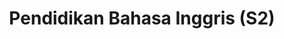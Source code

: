 ---
slugId: inggris-dik-s2
lang: id
title: "Pendidikan Bahasa Inggris (S2)"
menu:
  - id: "profil"
    label: "Tentang Prodi"
  - id: "visi-plo-s2"
    label: "Visi & PLO"
  - id: "kurikulum"
    label: "Kurikulum"
    external: "https://kurikulum.upi.edu/struktur/prodi/P076"
  - id: "akreditasi"
    label: "Akreditasi"
  - id: "dosen"
    label: "Dosen"
  - id: "pengembangan-akademik"
    label: "Pengembangan Akademik"
  - id: "fasilitas"
    label: "Fasilitas"
  - id: "pmb"
    label: "PMB / Pendaftaran"
    external: "https://pmb.upi.edu/"

sections:
  visi-plo-s2:
    title: "Visi & Program Learning Outcomes (S2)"
    content: |
      <section class="bg-white dark:bg-gray-900 pt-10 md:pt-10 pb-12 md:pb-24 px-0">
        <div class="max-w-6xl mx-auto px-4">

          <!-- Visi Kelembagaan (payung S1–S3) -->
          <h2 class="text-xl font-semibold text-purple-800 dark:text-purple-300 mb-2">Visi Kelembagaan</h2>
          <p class="text-gray-700 dark:text-gray-300 mb-8">
            Menjadi program studi sarjana, magister, dan doktor Pendidikan Bahasa Inggris yang unggul di dunia
            dengan teori dan praktik inovatif sejalan dengan tuntutan masyarakat kontemporer pada tahun 2040.
          </p>

          <!-- Visi Keilmuan S2 -->
          <h2 class="text-xl font-semibold text-purple-800 dark:text-purple-300 mb-2">Visi Keilmuan (S2)</h2>
          <p class="text-gray-700 dark:text-gray-300 mb-8">
            Mengembangkan program Magister Pendidikan Bahasa Inggris yang unggul  dan inovatif melalui tridharma perguruan tinggi berbasis teori dan praktik linguistik, pedagogi, dan teknologi fungsional mutakhir sesuai tuntutan masyarakat. 
          </p>

          <!-- Program Learning Outcomes (PLO) S2 -->
          <h2 class="text-xl font-semibold text-purple-800 dark:text-purple-300 mb-4">Program Learning Outcomes (S2)</h2>
          <ol class="list-decimal pl-6 text-gray-700 dark:text-gray-300 space-y-2">
              <li>Memanfaatkan pengetahuan dan keterampilan teoretis serta praktis dalam pendidikan Bahasa Inggris sebagai Bahasa Asing (EFL) di konteks akademik dan profesional (dengan acuan tingkat B2 CEFR) beserta pengetahuan pendukung relevan lainnya.</li>
              <li>Menganalisis perencanaan pembelajaran, praktik pengajaran, dan evaluasi dalam konteks pendidikan EFL menggunakan kerangka analisis yang tepat berdasarkan teori dan praktik linguistik, pedagogik, serta teknologi dan sumber daya yang fungsional dan mutakhir.</li>
              <li>Menerapkan moral, etika, dan nilai-nilai inti universitas untuk menjunjung serta memelihara hubungan akademik dan sosial.</li>
              <li>Menunjukkan keterampilan abad ke-21, khususnya kreativitas, kolaborasi, komunikasi, dan berpikir kritis dalam keterampilan multidisipliner dan konteks multi-sosio-kultural.</li>
              <li>Melaksanakan pengembangan diri secara berkelanjutan untuk meningkatkan kualitas kinerja profesional.</li>
              <li>Melaksanakan proyek penelitian untuk berkontribusi pada pengembangan dan peningkatan pendidikan EFL yang selaras dengan teori dan praktik linguistik, pedagogik, dan teknologi yang fungsional serta mutakhir.</li>
          </ol>

        </div>
      </section>

  profil:
    title: Tentang Pendidikan Bahasa Inggris S2
    content: |
      <section class="bg-white dark:bg-gray-900 pt-10 md:pt-10 pb-12 md:pb-24 px-0">
        <div class="max-w-6xl mx-auto px-4">

          <h2 class="text-xl font-semibold text-purple-800 dark:text-purple-300 mb-2">Sejarah</h2><br>
          <div class="relative border-l-2 border-purple-300 dark:border-purple-600 pl-14 space-y-10 mb-6">

            <div class="relative">
              <div class="absolute w-4 h-4 bg-purple-600 rounded-full -left-6 top-1.5"></div>
              <h3 class="text-base font-semibold text-purple-800 dark:text-purple-300">1 Juni 1998: Pendirian Prodi</h3>
              <p class="text-gray-700 dark:text-gray-300 mt-1">Program S2 Pendidikan Bahasa Inggris (PPBING) didirikan berdasarkan SK DIKTI No.160/DIKTI/Kep/1998 yang ditandatangani oleh Dirjen Dikti Bambang Soehendro.</p>
            </div>

            <div class="relative">
              <div class="absolute w-4 h-4 bg-purple-600 rounded-full -left-6 top-1.5"></div>
              <h3 class="text-base font-semibold text-purple-800 dark:text-purple-300">9 Mei 2016: Izin Operasional</h3>
              <p class="text-gray-700 dark:text-gray-300 mt-1">Izin operasional diberikan oleh Rektor UPI melalui SK Nomor 4114/UN40/PI/20016 yang ditandatangani oleh Prof. H. Furqon, M.A., Ph.D.</p>
            </div>

            <div class="relative">
              <div class="absolute w-4 h-4 bg-purple-600 rounded-full -left-6 top-1.5"></div>
              <h3 class="text-base font-semibold text-purple-800 dark:text-purple-300">10 Agustus 2006 – 10 Agustus 2011</h3>
              <p class="text-gray-700 dark:text-gray-300 mt-1">Terakreditasi B (Baik) oleh BAN-PT.</p>
            </div>

            <div class="relative">
              <div class="absolute w-4 h-4 bg-purple-600 rounded-full -left-6 top-1.5"></div>
              <h3 class="text-base font-semibold text-purple-800 dark:text-purple-300">10 Januari 2013 – 10 Januari 2018</h3>
              <p class="text-gray-700 dark:text-gray-300 mt-1">Terakreditasi A (Sangat Baik).</p>
            </div>

            <div class="relative">
              <div class="absolute w-4 h-4 bg-purple-600 rounded-full -left-6 top-1.5"></div>
              <h3 class="text-base font-semibold text-purple-800 dark:text-purple-300">3 April 2013 – 3 April 2023</h3>
              <p class="text-gray-700 dark:text-gray-300 mt-1">Mendapatkan akreditasi A dari BAN-PT.</p>
            </div>

            <div class="relative">
              <div class="absolute w-4 h-4 bg-purple-600 rounded-full -left-6 top-1.5"></div>
              <h3 class="text-base font-semibold text-purple-800 dark:text-purple-300">4 April 2018</h3>
              <p class="text-gray-700 dark:text-gray-300 mt-1">Prodi mendapatkan akreditasi A berdasarkan SK No. 959/SK/BAN-PT/Akred/M/IV/2018.</p>
            </div>

          </div>

          <p class="text-gray-700 dark:text-gray-300 mb-10">
            Prodi S2 PPBING berspesialisasi dalam pendidikan guru, ahli pendidikan, peneliti, pengembang program, dan analis pendidikan Bahasa Inggris. Lulusannya tersebar di berbagai bidang baik di dalam maupun luar negeri. Sebagai upaya peningkatan mutu dan jejaring, prodi ini aktif bekerja sama dengan asosiasi nasional dan internasional seperti ASPBI, TEFLIN, ASIATEFL, International TEFL, dan TESOL, serta institusi pendidikan tinggi di Australia, Amerika Serikat, Selandia Baru, dan negara-negara ASEAN melalui program beasiswa, FLTA, visiting scholar, joint seminar, dan joint publication.
          </p>

          <h2 class="text-xl font-semibold text-purple-800 dark:text-purple-300 mb-2">Profil Pejabat Struktural</h2>
          <ul class="list-disc pl-6 text-gray-700 dark:text-gray-300 mb-6 space-y-4">
            <li>
              <strong>Prof. Emi Emilia, M.Ed., Ph.D.</strong><br>
              <em>Jabatan:</em> Kepala Program Studi Pendidikan Bahasa Inggris<br>
              <em>Keahlian:</em> Systemic Functional Linguistics, Writing for Academic Purposes, EFL Curriculum Analysis, Grammar (Advanced)
            </li>
            <li>
              <strong>Dr. Rojab Siti Rodiyah, M.Ed.</strong><br>
              <em>Jabatan:</em> Sekretaris Program Studi Pendidikan Bahasa Inggris<br>
              <em>Keahlian:</em> Grammar: Basic and Advanced, Writing in Professional Context, Intercultural Communication
            </li>
          </ul>

          <h2 class="text-xl font-semibold text-purple-800 dark:text-purple-300 mb-2">Kontak Prodi</h2>
          <p class="text-gray-700 dark:text-gray-300 mb-6">
            Program Studi Pendidikan Bahasa Inggris<br>
            Sekolah Pascasarjana – Universitas Pendidikan Indonesia<br>
            Jl. Setiabudhi No 229<br>
            Kode Pos 40154 Kota Bandung<br>
            Instagram: <a href="https://instagram.com/englishedu_upi" class="text-purple-700 dark:text-purple-300 hover:underline">@englishedu_upi</a>
          </p>

        </div>
      </section>

  akreditasi:
    title: "Akreditasi Pendidikan Bahasa Inggris (S2)"
    content: |
      <section class="bg-white dark:bg-gray-900 pt-10 md:pt-10 pb-12 md:pb-24 px-0">

        <div class="max-w-6xl mx-auto">

          <!-- Akreditasi Nasional (BAN-PT) -->
          <details class="mb-6 border border-gray-300 dark:border-gray-700 rounded-lg overflow-hidden">
            <summary class="cursor-pointer px-4 py-3 bg-gray-100 dark:bg-gray-800 text-gray-800 dark:text-white font-medium hover:bg-gray-200 dark:hover:bg-gray-700">
              Akreditasi Nasional (BAN-PT)
            </summary>
            <div class="px-4 py-4 text-gray-700 dark:text-gray-300">
              <p class="mb-4">
                Berdasarkan Keputusan <strong>BAN-PT No. 10512/SK/BAN-PT/Akred-Intl/M/VIII/2021</strong>, Program Studi Magister Pendidikan Bahasa Inggris di Universitas Pendidikan Indonesia, Kota Bandung, memperoleh peringkat <strong>Akreditasi Unggul</strong>.
              </p>
              <p class="mb-4">
                Sertifikat akreditasi ini berlaku sejak tanggal <strong>31 Agustus 2021</strong> hingga <strong>31 Agustus 2026</strong>.
              </p>
              <img src="/images/akreditasi/inggris-s2/banpt.webp" alt="Sertifikat Akreditasi BAN-PT S2" class="w-full rounded-lg">
            </div>
          </details>

          <!-- Akreditasi Internasional (AQAS) -->
          <details class="border border-gray-300 dark:border-gray-700 rounded-lg overflow-hidden">
            <summary class="cursor-pointer px-4 py-3 bg-gray-100 dark:bg-gray-800 text-gray-800 dark:text-white font-medium hover:bg-gray-200 dark:hover:bg-gray-700">
              Akreditasi Internasional (AQAS)
            </summary>
            <div class="px-4 py-4 text-gray-700 dark:text-gray-300">
              <p class="mb-4">
                Program Studi <strong>English Language Education [Master of Education]</strong> telah memperoleh akreditasi internasional dari <strong>AQAS (Agency for Quality Assurance through Accreditation of Study Programs)</strong>.
              </p>
              <p class="mb-4">
                Akreditasi diberikan berdasarkan keputusan <strong>Standing Commission AQAS tanggal 31 Mei 2021</strong> dan berlaku secara <strong>unconditional</strong> hingga <strong>30 September 2027</strong>.
              </p>
              <p class="mb-4">
                AQAS merupakan lembaga akreditasi dari Jerman yang menggunakan acuan standar ESG (European Standards and Guidelines).
              </p>
              <img src="/images/akreditasi/inggris-s2/aqas.webp" alt="Sertifikat Akreditasi AQAS S2" class="w-full rounded-lg">
            </div>
          </details>

        </div>
      </section>

  fasilitas:
    title: "Fasilitas"
    content: |
      <!-- Section Fasilitas -->
      <section class="bg-white dark:bg-gray-900 pt-10 md:pt-10 pb-12 md:pb-24 px-0">

        <div class="max-w-6xl mx-auto">

          <!-- Fasilitas FPBS -->
          <details open class="mb-6 border border-gray-300 dark:border-gray-700 rounded-lg overflow-hidden">
            <summary class="bg-gray-100 dark:bg-gray-800 px-4 py-3 cursor-pointer font-semibold text-gray-800 dark:text-white">
              Fasilitas di FPBS UPI
            </summary>
            <div class="px-4 py-4 text-gray-800 dark:text-gray-300">
              <p class="mb-4">
                Daftar lengkap fasilitas khusus di lingkungan Fakultas Pendidikan Bahasa dan Sastra (FPBS) UPI tersedia melalui tautan berikut.
              </p>
              <a href="/profil/fasilitas/index.html" class="inline-block bg-purple-700 hover:bg-purple-800 text-white px-5 py-2 rounded-lg transition" target="_blank">
                Lihat Fasilitas FPBS
              </a>
            </div>
          </details>

          <!-- Fasilitas UPI -->
          <details class="border border-gray-300 dark:border-gray-700 rounded-lg overflow-hidden">
            <summary class="bg-gray-100 dark:bg-gray-800 px-4 py-3 cursor-pointer font-semibold text-gray-800 dark:text-white">
              Fasilitas Umum di UPI
            </summary>
            <div class="px-4 py-4 text-gray-800 dark:text-gray-300">
              <p class="mb-4">
                Selain di fakultas, UPI juga menyediakan berbagai fasilitas penunjang umum untuk sivitas akademika secara keseluruhan.
              </p>
              <a href="https://www.upi.edu/pendidikan/fasilitas" class="inline-block bg-purple-700 hover:bg-purple-800 text-white px-5 py-2 rounded-lg transition" target="_blank">
                Lihat Fasilitas UPI
              </a>
            </div>
          </details>
        </div>
      </section>

  dosen:
    title: "Dosen Pendidikan Bahasa Inggris (S2)"
    content: |
        <section class="bg-white dark:bg-gray-900 pt-10 md:pt-10 pb-12 md:pb-24 px-0">
          <div class="max-w-6xl mx-auto text-center">
            <div class="dosen-gallery grid grid-cols-2 sm:grid-cols-4 gap-4">

              <!-- Prof. Fuad Abdul Hamied, M.A., Ph.D. -->
              <div class="bg-white dark:bg-gray-800 rounded-lg shadow hover:shadow-2xl transition-shadow duration-300 ease-in-out text-center pb-4 px-2">
                <a href="/images/dosen/inggris-dik-s2/fuad.webp" class="zoomable" data-pswp-width="800" data-pswp-height="1067">
                  <img src="/images/dosen/inggris-dik-s2/fuad.webp" alt="Fuad" class="w-full aspect-[3/4] object-cover object-top rounded-t-lg mb-2">
                </a>
                <h3 class="text-base font-semibold text-gray-900 dark:text-white mb-1">Prof. Fuad Abdul Hamied, M.A., Ph.D.</h3>
                <p class="text-[#422367] dark:text-purple-300">Emeritus</p>
                <div class="flex justify-center gap-4 text-sm mt-2">
                  <a href="https://scholar.google.co.id/citations?hl=id&user=Lj3RVdAAAAAJ" target="_blank" class="text-gray-600 dark:text-gray-300 hover:text-purple-600"><i class="fab fa-google"></i> Scholar</a>
                  <a href="https://sinta.kemdikbud.go.id/authors/profile/5978397" target="_blank" class="text-gray-600 dark:text-gray-300 hover:text-purple-600"><i class="fas fa-graduation-cap"></i> SINTA</a>
                </div>
              </div>

              <!-- Prof. Dr. Nenden Sri Lengkanawati, M.Pd. -->
              <div class="bg-white dark:bg-gray-800 rounded-lg shadow hover:shadow-2xl transition-shadow duration-300 ease-in-out text-center pb-4 px-2">
                <a href="/images/dosen/inggris-dik-s2/nenden.webp" class="zoomable" data-pswp-width="800" data-pswp-height="1067">
                  <img src="/images/dosen/inggris-dik-s2/nenden.webp" alt="Nenden" class="w-full aspect-[3/4] object-cover object-top rounded-t-lg mb-2">
                </a>
                <h3 class="text-base font-semibold text-gray-900 dark:text-white mb-1">Prof. Dr. Nenden Sri Lengkanawati, M.Pd.</h3>
                <p class="text-[#422367] dark:text-purple-300">Emeritus</p>
                <div class="flex justify-center gap-4 text-sm mt-2">
                  <a href="https://scholar.google.co.id/citations?hl=id&user=HJUVLEgAAAAJ" target="_blank" class="text-gray-600 dark:text-gray-300 hover:text-purple-600"><i class="fab fa-google"></i> Scholar</a>
                  <a href="https://sinta.kemdikbud.go.id/authors/profile/5991826" target="_blank" class="text-gray-600 dark:text-gray-300 hover:text-purple-600"><i class="fas fa-graduation-cap"></i> SINTA</a>
                </div>
              </div>

              <!-- Prof. Dr. Didi Sukyadi, M.A. -->
              <div class="bg-white dark:bg-gray-800 rounded-lg shadow hover:shadow-2xl transition-shadow duration-300 ease-in-out text-center pb-4 px-2">
                <a href="/images/dosen/inggris-dik-s2/didi.webp" class="zoomable" data-pswp-width="800" data-pswp-height="1067">
                  <img src="/images/dosen/inggris-dik-s2/didi.webp" alt="Didi Sukyadi" class="w-full aspect-[3/4] object-cover object-top rounded-t-lg mb-2">
                </a>
                <h3 class="text-base font-semibold text-gray-900 dark:text-white mb-1">Prof. Dr. Didi Sukyadi, M.A.</h3>
                <p class="text-[#422367] dark:text-purple-300">Guru Besar</p>
                <div class="flex justify-center gap-4 text-sm mt-2">
                  <a href="https://scholar.google.co.id/citations?hl=id&user=yPp0QywAAAAJ" target="_blank" class="text-gray-600 dark:text-gray-300 hover:text-purple-600"><i class="fab fa-google"></i> Scholar</a>
                  <a href="https://sinta.kemdikbud.go.id/authors/profile/5978293" target="_blank" class="text-gray-600 dark:text-gray-300 hover:text-purple-600"><i class="fas fa-graduation-cap"></i> SINTA</a>
                </div>
              </div>

              <!-- Prof. Emi Emillia, M.Ed., Ph.D. -->
              <div class="bg-white dark:bg-gray-800 rounded-lg shadow hover:shadow-2xl transition-shadow duration-300 ease-in-out text-center pb-4 px-2">
                <a href="/images/dosen/inggris-dik-s2/emi.webp" class="zoomable" data-pswp-width="800" data-pswp-height="1067">
                  <img src="/images/dosen/inggris-dik-s2/emi.webp" alt="Emi Emilia" class="w-full aspect-[3/4] object-cover object-top rounded-t-lg mb-2">
                </a>
                <h3 class="text-base font-semibold text-gray-900 dark:text-white mb-1">Prof. Emi Emillia, M.Ed., Ph.D.</h3>
                <p class="text-[#422367] dark:text-purple-300">Guru Besar</p>
                <div class="flex justify-center gap-4 text-sm mt-2">
                  <a href="https://scholar.google.co.id/citations?hl=id&user=7u4pKQMAAAAJ" target="_blank" class="text-gray-600 dark:text-gray-300 hover:text-purple-600"><i class="fab fa-google"></i> Scholar</a>
                  <a href="https://sinta.kemdikbud.go.id/authors/profile/6728899" target="_blank" class="text-gray-600 dark:text-gray-300 hover:text-purple-600"><i class="fas fa-graduation-cap"></i> SINTA</a>
                </div>
              </div>

              <!-- Prof. Dr. Sri Setyarini, M.A.Ling. -->
              <div class="bg-white dark:bg-gray-800 rounded-lg shadow hover:shadow-2xl transition-shadow duration-300 ease-in-out text-center pb-4 px-2">
                <a href="/images/dosen/inggris-dik-s2/sri-setyarini.webp" class="zoomable" data-pswp-width="800" data-pswp-height="1067">
                  <img src="/images/dosen/inggris-dik-s2/sri-setyarini.webp" alt="Sri Setyarini" class="w-full aspect-[3/4] object-cover object-top rounded-t-lg mb-2">
                </a>
                <h3 class="text-base font-semibold text-gray-900 dark:text-white mb-1">Prof. Dr. Sri Setyarini, M.A.Ling.</h3>
                <p class="text-[#422367] dark:text-purple-300">Guru Besar</p>
                <div class="flex justify-center gap-4 text-sm mt-2">
                  <a href="https://scholar.google.co.id/citations?hl=id&user=Bos20BIAAAAJ" target="_blank" class="text-gray-600 dark:text-gray-300 hover:text-purple-600"><i class="fab fa-google"></i> Scholar</a>
                  <a href="https://sinta.kemdikbud.go.id/authors/profile/6121097" target="_blank" class="text-gray-600 dark:text-gray-300 hover:text-purple-600"><i class="fas fa-graduation-cap"></i> SINTA</a>
                </div>
              </div>

              <!-- Prof. Ahmad Bukhori Muslim, S.Pd., M.Ed., Ph.D. -->
              <div class="bg-white dark:bg-gray-800 rounded-lg shadow hover:shadow-2xl transition-shadow duration-300 ease-in-out text-center pb-4 px-2">
                <a href="/images/dosen/inggris-dik-s2/bukhori.webp" class="zoomable" data-pswp-width="800" data-pswp-height="1067">
                  <img src="/images/dosen/inggris-dik-s2/bukhori.webp" alt="Ahmad Bukhori" class="w-full aspect-[3/4] object-cover object-top rounded-t-lg mb-2">
                </a>
                <h3 class="text-base font-semibold text-gray-900 dark:text-white mb-1">Prof. Ahmad Bukhori Muslim, S.Pd., M.Ed., Ph.D.</h3>
                <p class="text-[#422367] dark:text-purple-300">Guru Besar</p>
                <div class="flex justify-center gap-4 text-sm mt-2">
                  <a href="https://scholar.google.co.id/citations?hl=id&user=uKLft4AAAAAJ" target="_blank" class="text-gray-600 dark:text-gray-300 hover:text-purple-600"><i class="fab fa-google"></i> Scholar</a>
                  <a href="https://sinta.kemdikbud.go.id/authors/profile/5974554" target="_blank" class="text-gray-600 dark:text-gray-300 hover:text-purple-600"><i class="fas fa-graduation-cap"></i> SINTA</a>
                </div>
              </div>

              <!-- Prof. Eri Kurniawan, S.Pd., M.A., Ph.D. -->
              <div class="bg-white dark:bg-gray-800 rounded-lg shadow hover:shadow-2xl transition-shadow duration-300 ease-in-out text-center pb-4 px-2">
                <a href="/images/dosen/inggris-dik-s2/eri.webp" class="zoomable" data-pswp-width="800" data-pswp-height="1067">
                  <img src="/images/dosen/inggris-dik-s2/eri.webp" alt="Eri Kurniawan" class="w-full aspect-[3/4] object-cover object-top rounded-t-lg mb-2">
                </a>
                <h3 class="text-base font-semibold text-gray-900 dark:text-white mb-1">Prof. Eri Kurniawan, S.Pd., M.A., Ph.D.</h3>
                <p class="text-[#422367] dark:text-purple-300">Guru Besar</p>
                <div class="flex justify-center gap-4 text-sm mt-2">
                  <a href="https://scholar.google.co.id/citations?hl=id&user=G1k1-Y4AAAAJ" target="_blank" class="text-gray-600 dark:text-gray-300 hover:text-purple-600"><i class="fab fa-google"></i> Scholar</a>
                  <a href="https://sinta.kemdikbud.go.id/authors/profile/5994389" target="_blank" class="text-gray-600 dark:text-gray-300 hover:text-purple-600"><i class="fas fa-graduation-cap"></i> SINTA</a>
                </div>
              </div>

              <!-- Dadang Sudana, M.A., Ph.D. -->
              <div class="bg-white dark:bg-gray-800 rounded-lg shadow hover:shadow-2xl transition-shadow duration-300 ease-in-out text-center pb-4 px-2">
                <a href="/images/dosen/inggris-dik-s2/dadang.webp" class="zoomable" data-pswp-width="800" data-pswp-height="1067">
                  <img src="/images/dosen/inggris-dik-s2/dadang.webp" alt="Dadang Sudana" class="w-full aspect-[3/4] object-cover object-top rounded-t-lg mb-2">
                </a>
                <h3 class="text-base font-semibold text-gray-900 dark:text-white mb-1">Dadang Sudana, M.A., Ph.D.</h3>
                <p class="text-[#422367] dark:text-purple-300">Lektor Kepala</p>
                <div class="flex justify-center gap-4 text-sm mt-2">
                  <a href="https://scholar.google.co.id/citations?hl=id&user=m-rvyKQAAAAJ" target="_blank" class="text-gray-600 dark:text-gray-300 hover:text-purple-600"><i class="fab fa-google"></i> Scholar</a>
                  <a href="https://sinta.kemdikbud.go.id/authors/profile/5994886" target="_blank" class="text-gray-600 dark:text-gray-300 hover:text-purple-600"><i class="fas fa-graduation-cap"></i> SINTA</a>
                </div>
              </div>

              <!-- Dr. R. Safrina Noorman, M.A. -->
              <div class="bg-white dark:bg-gray-800 rounded-lg shadow hover:shadow-2xl transition-shadow duration-300 ease-in-out text-center pb-4 px-2">
                <a href="/images/dosen/inggris-dik-s2/safrina.webp" class="zoomable" data-pswp-width="800" data-pswp-height="1067">
                  <img src="/images/dosen/inggris-dik-s2/safrina.webp" alt="Safrina" class="w-full aspect-[3/4] object-cover object-top rounded-t-lg mb-2">
                </a>
                <h3 class="text-base font-semibold text-gray-900 dark:text-white mb-1">Dr. R. Safrina Noorman, M.A.</h3>
                <p class="text-[#422367] dark:text-purple-300">Lektor Kepala</p>
                <div class="flex justify-center gap-4 text-sm mt-2">
                  <a href="https://scholar.google.co.id/citations?hl=id&user=jYD9BIIAAAAJ" target="_blank" class="text-gray-600 dark:text-gray-300 hover:text-purple-600"><i class="fab fa-google"></i> Scholar</a>
                  <a href="https://sinta.kemdikbud.go.id/authors/profile/6126929" target="_blank" class="text-gray-600 dark:text-gray-300 hover:text-purple-600"><i class="fas fa-graduation-cap"></i> SINTA</a>
                </div>
              </div>

              <!-- Ika Lestari Damayanti, M.A., Ph.D. -->
              <div class="bg-white dark:bg-gray-800 rounded-lg shadow hover:shadow-2xl transition-shadow duration-300 ease-in-out text-center pb-4 px-2">
                <a href="/images/dosen/inggris-dik-s2/ika.webp" class="zoomable" data-pswp-width="800" data-pswp-height="1067">
                  <img src="/images/dosen/inggris-dik-s2/ika.webp" alt="Ika" class="w-full aspect-[3/4] object-cover object-top rounded-t-lg mb-2">
                </a>
                <h3 class="text-base font-semibold text-gray-900 dark:text-white mb-1">Ika Lestari Damayanti, M.A., Ph.D.</h3>
                <p class="text-[#422367] dark:text-purple-300">Lektor Kepala</p>
                <div class="flex justify-center gap-4 text-sm mt-2">
                  <a href="https://scholar.google.co.id/citations?hl=id&user=jj8fDA4AAAAJ" target="_blank" class="text-gray-600 dark:text-gray-300 hover:text-purple-600"><i class="fab fa-google"></i> Scholar</a>
                  <a href="https://sinta.kemdikbud.go.id/authors/profile/6745874" target="_blank" class="text-gray-600 dark:text-gray-300 hover:text-purple-600"><i class="fas fa-graduation-cap"></i> SINTA</a>
                </div>
              </div>

              <!-- Gin Gin Gustine, M.Pd., Ph.D. -->
              <div class="bg-white dark:bg-gray-800 rounded-lg shadow hover:shadow-2xl transition-shadow duration-300 ease-in-out text-center pb-4 px-2">
                <a href="/images/dosen/inggris-dik-s2/gin.webp" class="zoomable" data-pswp-width="800" data-pswp-height="1067">
                  <img src="/images/dosen/inggris-dik-s2/gin.webp" alt="Gin Gin" class="w-full aspect-[3/4] object-cover object-top rounded-t-lg mb-2">
                </a>
                <h3 class="text-base font-semibold text-gray-900 dark:text-white mb-1">Gin Gin Gustine, M.Pd., Ph.D.</h3>
                <p class="text-[#422367] dark:text-purple-300">Lektor Kepala</p>
                <div class="flex justify-center gap-4 text-sm mt-2">
                  <a href="https://scholar.google.co.id/citations?hl=id&user=9e1PsOsAAAAJ" target="_blank" class="text-gray-600 dark:text-gray-300 hover:text-purple-600"><i class="fab fa-google"></i> Scholar</a>
                  <a href="https://sinta.kemdikbud.go.id/authors/profile/6729061" target="_blank" class="text-gray-600 dark:text-gray-300 hover:text-purple-600"><i class="fas fa-graduation-cap"></i> SINTA</a>
                </div>
              </div>

              <!-- Dr. Budi Hermawan, M.PC. -->
              <div class="bg-white dark:bg-gray-800 rounded-lg shadow hover:shadow-2xl transition-shadow duration-300 ease-in-out text-center pb-4 px-2">
                <a href="/images/dosen/inggris-dik-s2/budi.webp" class="zoomable" data-pswp-width="800" data-pswp-height="1067">
                  <img src="/images/dosen/inggris-dik-s2/budi.webp" alt="Budi Hermawan" class="w-full aspect-[3/4] object-cover object-top rounded-t-lg mb-2">
                </a>
                <h3 class="text-base font-semibold text-gray-900 dark:text-white mb-1">Dr. Budi Hermawan, M.PC.</h3>
                <p class="text-[#422367] dark:text-purple-300">Lektor Kepala</p>
                <div class="flex justify-center gap-4 text-sm mt-2">
                  <a href="https://scholar.google.co.id/citations?hl=id&user=9SWex4cAAAAJ" target="_blank" class="text-gray-600 dark:text-gray-300 hover:text-purple-600"><i class="fab fa-google"></i> Scholar</a>
                  <a href="https://sinta.kemdikbud.go.id/authors/profile/6728996" target="_blank" class="text-gray-600 dark:text-gray-300 hover:text-purple-600"><i class="fas fa-graduation-cap"></i> SINTA</a>
                </div>
              </div>

              <!-- Wawan Gunawan, S.Pd., M.EdSt., Ph.D. -->
              <div class="bg-white dark:bg-gray-800 rounded-lg shadow hover:shadow-2xl transition-shadow duration-300 ease-in-out text-center pb-4 px-2">
                <a href="/images/dosen/inggris-dik-s2/wawan.webp" class="zoomable" data-pswp-width="800" data-pswp-height="1067">
                  <img src="/images/dosen/inggris-dik-s2/wawan.webp" alt="Wawan" class="w-full aspect-[3/4] object-cover object-top rounded-t-lg mb-2">
                </a>
                <h3 class="text-base font-semibold text-gray-900 dark:text-white mb-1">Wawan Gunawan, S.Pd., M.EdSt., Ph.D.</h3>
                <p class="text-[#422367] dark:text-purple-300">Lektor Kepala</p>
                <div class="flex justify-center gap-4 text-sm mt-2">
                  <a href="https://scholar.google.co.id/citations?hl=id&user=YJ0Z5yUAAAAJ" target="_blank" class="text-gray-600 dark:text-gray-300 hover:text-purple-600"><i class="fab fa-google"></i> Scholar</a>
                  <a href="https://sinta.kemdikbud.go.id/authors/profile/5994823" target="_blank" class="text-gray-600 dark:text-gray-300 hover:text-purple-600"><i class="fas fa-graduation-cap"></i> SINTA</a>
                </div>
              </div>

              <!-- Isti Siti Saleha Gandana, S.Pd., M.Ed., Ph.D. -->
              <div class="bg-white dark:bg-gray-800 rounded-lg shadow hover:shadow-2xl transition-shadow duration-300 ease-in-out text-center pb-4 px-2">
                <a href="/images/dosen/inggris-dik-s2/isti.webp" class="zoomable" data-pswp-width="800" data-pswp-height="1067">
                  <img src="/images/dosen/inggris-dik-s2/isti.webp" alt="Isti" class="w-full aspect-[3/4] object-cover object-top rounded-t-lg mb-2">
                </a>
                <h3 class="text-base font-semibold text-gray-900 dark:text-white mb-1">Isti Siti Saleha Gandana, S.Pd., M.Ed., Ph.D.</h3>
                <p class="text-[#422367] dark:text-purple-300">Lektor Kepala</p>
                <div class="flex justify-center gap-4 text-sm mt-2">
                  <a href="https://scholar.google.co.id/citations?hl=id&user=cO8VtJMAAAAJ" target="_blank" class="text-gray-600 dark:text-gray-300 hover:text-purple-600"><i class="fab fa-google"></i> Scholar</a>
                  <a href="https://sinta.kemdikbud.go.id/authors/profile/5979123" target="_blank" class="text-gray-600 dark:text-gray-300 hover:text-purple-600"><i class="fas fa-graduation-cap"></i> SINTA</a>
                </div>
              </div>

              <!-- Dr. Nia Nafisah, S.S., M.Pd. -->
              <div class="bg-white dark:bg-gray-800 rounded-lg shadow hover:shadow-2xl transition-shadow duration-300 ease-in-out text-center pb-4 px-2">
                <a href="/images/dosen/inggris-dik-s2/nia.webp" class="zoomable" data-pswp-width="800" data-pswp-height="1067">
                  <img src="/images/dosen/inggris-dik-s2/nia.webp" alt="Nia Nafisah" class="w-full aspect-[3/4] object-cover object-top rounded-t-lg mb-2">
                </a>
                <h3 class="text-base font-semibold text-gray-900 dark:text-white mb-1">Dr. Nia Nafisah, S.S., M.Pd.</h3>
                <p class="text-[#422367] dark:text-purple-300">Lektor Kepala</p>
                <div class="flex justify-center gap-4 text-sm mt-2">
                  <a href="https://scholar.google.co.id/citations?hl=id&user=N_3EB5gAAAAJ" target="_blank" class="text-gray-600 dark:text-gray-300 hover:text-purple-600"><i class="fab fa-google"></i> Scholar</a>
                  <a href="https://sinta.kemdikbud.go.id/authors/profile/6005566" target="_blank" class="text-gray-600 dark:text-gray-300 hover:text-purple-600"><i class="fas fa-graduation-cap"></i> SINTA</a>
                </div>
              </div>

              <!-- Dr. Fazri Nur Yusuf, M.Pd. -->
              <div class="bg-white dark:bg-gray-800 rounded-lg shadow hover:shadow-2xl transition-shadow duration-300 ease-in-out text-center pb-4 px-2">
                <a href="/images/dosen/inggris-dik-s2/fazri.webp" class="zoomable" data-pswp-width="800" data-pswp-height="1067">
                  <img src="/images/dosen/inggris-dik-s2/fazri.webp" alt="Fazri Nur Yusuf" class="w-full aspect-[3/4] object-cover object-top rounded-t-lg mb-2">
                </a>
                <h3 class="text-base font-semibold text-gray-900 dark:text-white mb-1">Dr. Fazri Nur Yusuf, M.Pd.</h3>
                <p class="text-[#422367] dark:text-purple-300">Lektor Kepala</p>
                <div class="flex justify-center gap-4 text-sm mt-2">
                  <a href="https://scholar.google.co.id/citations?hl=id&user=xFZ1DdoAAAAJ" target="_blank" class="text-gray-600 dark:text-gray-300 hover:text-purple-600"><i class="fab fa-google"></i> Scholar</a>
                  <a href="https://sinta.kemdikbud.go.id/authors/profile/5978422" target="_blank" class="text-gray-600 dark:text-gray-300 hover:text-purple-600"><i class="fas fa-graduation-cap"></i> SINTA</a>
                </div>
              </div>

              <!-- Yanty Wirza, M.Pd., M.A., Ph.D. -->
              <div class="bg-white dark:bg-gray-800 rounded-lg shadow hover:shadow-2xl transition-shadow duration-300 ease-in-out text-center pb-4 px-2">
                <a href="/images/dosen/inggris-dik-s2/yanty.webp" class="zoomable" data-pswp-width="800" data-pswp-height="1067">
                  <img src="/images/dosen/inggris-dik-s2/yanty.webp" alt="Yanty" class="w-full aspect-[3/4] object-cover object-top rounded-t-lg mb-2">
                </a>
                <h3 class="text-base font-semibold text-gray-900 dark:text-white mb-1">Yanty Wirza, M.Pd., M.A., Ph.D.</h3>
                <p class="text-[#422367] dark:text-purple-300">Lektor</p>
                <div class="flex justify-center gap-4 text-sm mt-2">
                  <a href="https://scholar.google.co.id/citations?hl=id&user=nZcioNYAAAAJ" target="_blank" class="text-gray-600 dark:text-gray-300 hover:text-purple-600"><i class="fab fa-google"></i> Scholar</a>
                  <a href="https://sinta.kemdikbud.go.id/authors/profile/6658778" target="_blank" class="text-gray-600 dark:text-gray-300 hover:text-purple-600"><i class="fas fa-graduation-cap"></i> SINTA</a>
                </div>
              </div>

              <!-- Dr. Rojab Siti Rodiyah, M.Ed. -->
              <div class="bg-white dark:bg-gray-800 rounded-lg shadow hover:shadow-2xl transition-shadow duration-300 ease-in-out text-center pb-4 px-2">
                <a href="/images/dosen/inggris-dik-s2/rojaab.webp" class="zoomable" data-pswp-width="800" data-pswp-height="1067">
                  <img src="/images/dosen/inggris-dik-s2/rojaab.webp" alt="Rojab" class="w-full aspect-[3/4] object-cover object-top rounded-t-lg mb-2">
                </a>
                <h3 class="text-base font-semibold text-gray-900 dark:text-white mb-1">Dr. Rojab Siti Rodiyah, M.Ed.</h3>
                <p class="text-[#422367] dark:text-purple-300">Lektor</p>
                <div class="flex justify-center gap-4 text-sm mt-2">
                  <a href="https://scholar.google.co.id/citations?hl=id&user=MK0kgVcAAAAJ" target="_blank" class="text-gray-600 dark:text-gray-300 hover:text-purple-600"><i class="fab fa-google"></i> Scholar</a>
                  <a href="https://sinta.kemdikbud.go.id/authors/profile/5978990" target="_blank" class="text-gray-600 dark:text-gray-300 hover:text-purple-600"><i class="fas fa-graduation-cap"></i> SINTA</a>
                </div>
              </div>

            </div>
          </div>
        </section>

  pengembangan-akademik:
    title: "Pengembangan Akademik"
    content: |
      <section class="bg-white dark:bg-gray-900 pt-10 md:pt-10 pb-12 md:pb-24 px-4">

        <div class="max-w-6xl mx-auto">

          <!-- Toggle: Penelitian Inovasi Pembelajaran -->
          <details class="mb-6 border border-gray-300 dark:border-gray-700 rounded-lg overflow-hidden">
            <summary class="bg-gray-100 dark:bg-gray-800 px-4 py-3 cursor-pointer font-semibold text-gray-800 dark:text-white hover:bg-gray-200 dark:hover:bg-gray-700">
              Penelitian Inovasi Pembelajaran (2024–2025)
            </summary>
            <div class="px-4 py-6 text-gray-700 dark:text-gray-300 space-y-6">

              <div class="bg-gray-50 dark:bg-gray-800 rounded-lg shadow p-5">
                <h3 class="font-semibold text-lg text-gray-900 dark:text-white mb-2">Prof. Dr. Didi Sukyadi, M.A.</h3>
                <p>Menelisik afordansi semiotika tablet di kelas penerjemahan bagi mahasiswa calon guru.</p>
              </div>

              <div class="bg-gray-50 dark:bg-gray-800 rounded-lg shadow p-5">
                <h3 class="font-semibold text-lg text-gray-900 dark:text-white mb-2">Prof. Emi Emilia, M.Ed., Ph.D.</h3>
                <p>Meningkatkan kesadaran kontekstual mahasiswa dalam kelas penjurubahasaan berbasis computer-assisted interpreting tool melalui pendekatan berbasis genre.</p>
              </div>

              <div class="bg-gray-50 dark:bg-gray-800 rounded-lg shadow p-5">
                <h3 class="font-semibold text-lg text-gray-900 dark:text-white mb-2">Dr. Fazri Nur Yusuf, M.Pd.</h3>
                <p>Akselerasi literasi asesmen calon guru Bahasa Inggris melalui refleksi dialogis dalam konteks deep learning: Studi di sekolah menengah di Kab. Sleman, DIY.</p>
              </div>

              <div class="bg-gray-50 dark:bg-gray-800 rounded-lg shadow p-5">
                <h3 class="font-semibold text-lg text-gray-900 dark:text-white mb-2">Ika Lestari Damayanti, M.A., Ph.D.</h3>
                <p>Penggunaan generative AI DeepSeek dalam pembelajaran Bahasa Inggris berbasis konten (Content-Language Integrated Learning) di kelas bilingual.</p>
              </div>

              <div class="bg-gray-50 dark:bg-gray-800 rounded-lg shadow p-5">
                <h3 class="font-semibold text-lg text-gray-900 dark:text-white mb-2">Dr. Lulu Laela Amalia, S.S., M.Pd.</h3>
                <p>Refleksi guru Bahasa Inggris dalam penggunaan metabahasa pada pengajaran Bahasa Inggris sebagai bahasa asing di Indonesia.</p>
              </div>

              <div class="bg-gray-50 dark:bg-gray-800 rounded-lg shadow p-5">
                <h3 class="font-semibold text-lg text-gray-900 dark:text-white mb-2">Annisa Rahmadani, S.Pd., M.A.</h3>
                <p>Pemanfaatan strategi translanguaging dalam kelas berbicara akademik (Speaking for Academic Purposes) di perguruan tinggi.</p>
              </div>

              <div class="bg-gray-50 dark:bg-gray-800 rounded-lg shadow p-5">
                <h3 class="font-semibold text-lg text-gray-900 dark:text-white mb-2">Drs. Deddy Suryana, M.A.</h3>
                <p>Pengaruh kemampuan berkomunikasi Bahasa Inggris terhadap aktivitas ekonomi para pedagang asongan di kawasan wisata Gunung Tangkuban Perahu, Jawa Barat (2025–2025).</p>
              </div>

              <div class="bg-gray-50 dark:bg-gray-800 rounded-lg shadow p-5">
                <h3 class="font-semibold text-lg text-gray-900 dark:text-white mb-2">Suharno, M.Pd.</h3>
                <p>Needs analysis bahan ajar Bahasa Inggris untuk anggota POLRI Divisi Humas di Polres Subang.</p>
              </div>

            </div>
          </details>

          <!-- Toggle: Pengabdian kepada Masyarakat - PkM Bidang Ilmu -->
          <details class="mb-6 border border-gray-300 dark:border-gray-700 rounded-lg overflow-hidden">
            <summary class="bg-gray-100 dark:bg-gray-800 px-4 py-3 cursor-pointer font-semibold text-gray-800 dark:text-white hover:bg-gray-200 dark:hover:bg-gray-700">
              Pengabdian kepada Masyarakat (PkM Bidang Ilmu) 2024–2025
            </summary>
            <div class="px-4 py-6 text-gray-700 dark:text-gray-300 space-y-6">

              <div class="bg-gray-50 dark:bg-gray-800 rounded-lg shadow p-5">
                <h3 class="font-semibold text-lg text-gray-900 dark:text-white mb-2">Dr. Fazri Nur Yusuf, M.Pd.</h3>
                <p>Pelatihan model refleksi dialogis terhadap akselerasi literasi asesmen dalam pembelajaran mendalam guru-guru Bahasa Inggris di Kabupaten Klaten, Daerah Istimewa Yogyakarta.</p>
              </div>

              <div class="bg-gray-50 dark:bg-gray-800 rounded-lg shadow p-5">
                <h3 class="font-semibold text-lg text-gray-900 dark:text-white mb-2">Dr. Finita Dewi, S.S., M.A.</h3>
                <p>Integrasi deep learning dan teknologi dalam pendidikan guru bahasa.</p>
              </div>

              <div class="bg-gray-50 dark:bg-gray-800 rounded-lg shadow p-5">
                <h3 class="font-semibold text-lg text-gray-900 dark:text-white mb-2">Gin Gin Gustine, M.Pd., Ph.D.</h3>
                <p>Meningkatkan pengetahuan dan kemampuan mengajar guru Bahasa Inggris SMA dalam pendekatan deep learning di wilayah Daerah Istimewa Yogyakarta.</p>
              </div>

              <div class="bg-gray-50 dark:bg-gray-800 rounded-lg shadow p-5">
                <h3 class="font-semibold text-lg text-gray-900 dark:text-white mb-2">Dr. Iyen Nurlaelawati, M.Pd.</h3>
                <p>Mentoring guru Bahasa Inggris sekolah menengah pertama di Daerah Istimewa Yogyakarta dalam mengadaptasi materi berbasis deep learning.</p>
              </div>

              <div class="bg-gray-50 dark:bg-gray-800 rounded-lg shadow p-5">
                <h3 class="font-semibold text-lg text-gray-900 dark:text-white mb-2">Dr. Muhammad Handi Gunawan, M.Pd.</h3>
                <p>Pelatihan Technological Pedagogical and Content Knowledge (TPACK) bagi guru-guru Bahasa Inggris.</p>
              </div>

              <div class="bg-gray-50 dark:bg-gray-800 rounded-lg shadow p-5">
                <h3 class="font-semibold text-lg text-gray-900 dark:text-white mb-2">Prof. Dr. Sri Setyarini, M.A.Ling.</h3>
                <p>IHT HOTS in Deep Learning bagi guru Bahasa Inggris Kabupaten Klaten: Terobosan dalam menguatkan kompetensi profesional guru abad 21.</p>
              </div>

            </div>
          </details>

          <!-- Toggle: Penelitian Kerja Sama Internasional / RKLI -->
          <details class="mb-6 border border-gray-300 dark:border-gray-700 rounded-lg overflow-hidden">
            <summary class="bg-gray-100 dark:bg-gray-800 px-4 py-3 cursor-pointer font-semibold text-gray-800 dark:text-white hover:bg-gray-200 dark:hover:bg-gray-700">
              Penelitian Internasional / Riset Kolaborasi LPTK Indonesia (RKLI) 2024–2025
            </summary>
            <div class="px-4 py-6 text-gray-700 dark:text-gray-300 space-y-6">

              <div class="bg-gray-50 dark:bg-gray-800 rounded-lg shadow p-5">
                <h3 class="font-semibold text-lg text-gray-900 dark:text-white mb-2">Ahmad Bukhori Muslim, M.Ed., Ph.D.</h3>
                <p>Intercultural communicative competence (ICC) in English language teaching to promote tourism: Comparing students' attitudes in Indonesia and Uzbekistan.</p>
              </div>

              <div class="bg-gray-50 dark:bg-gray-800 rounded-lg shadow p-5">
                <h3 class="font-semibold text-lg text-gray-900 dark:text-white mb-2">Gin Gin Gustine, M.Pd., Ph.D.</h3>
                <p>Enhancing preservice teachers' knowledge and skills in sustainability through education for sustainable development (ESD) model in Indonesia and Japan.</p>
              </div>

              <div class="bg-gray-50 dark:bg-gray-800 rounded-lg shadow p-5">
                <h3 class="font-semibold text-lg text-gray-900 dark:text-white mb-2">Ari Arifin D., S.Pd., M.Ed., Ph.D.</h3>
                <p>Eksplorasi aktivitas IDLE yang dilakukan mahasiswa di luar konteks formal.</p>
              </div>

              <div class="bg-gray-50 dark:bg-gray-800 rounded-lg shadow p-5">
                <h3 class="font-semibold text-lg text-gray-900 dark:text-white mb-2">Pupung Purnawarman, M.Sc.Ed., Ph.D.</h3>
                <p>HOTS in multiliteracy pedagogy: Model pembelajaran ESP untuk menguatkan keterampilan literasi digital kritis mahasiswa prodi Bahasa Inggris.</p>
              </div>

              <div class="bg-gray-50 dark:bg-gray-800 rounded-lg shadow p-5">
                <h3 class="font-semibold text-lg text-gray-900 dark:text-white mb-2">Prof. Dr. Hj. Nenden Sri Lengkanawati, M.Pd.</h3>
                <p>Integrasi kecerdasan buatan dalam penulisan akademik: Studi kualitatif pada penggunaan generative AI oleh mahasiswa pascasarjana.</p>
              </div>

              <div class="bg-gray-50 dark:bg-gray-800 rounded-lg shadow p-5">
                <h3 class="font-semibold text-lg text-gray-900 dark:text-white mb-2">Prof. Dr. Sri Setyarini, M.A.Ling.</h3>
                <p>Penerapan HOTS dalam pedagogi multiliterasi: Model terobosan dalam menguatkan literasi kesehatan mental mahasiswa.</p>
              </div>

              <div class="bg-gray-50 dark:bg-gray-800 rounded-lg shadow p-5">
                <h3 class="font-semibold text-lg text-gray-900 dark:text-white mb-2">Prof. Hj. Emi Emilia, M.A., Ph.D.</h3>
                <p>Investigasi implementasi dan perkembangan pengajaran Bahasa Inggris berbasis teks dalam dua dekade terakhir dan integrasi AI di SMA di Jawa Barat.</p>
              </div>

            </div>
          </details>

          <!-- Toggle: PkM Tambahan -->
          <details class="mb-6 border border-gray-300 dark:border-gray-700 rounded-lg overflow-hidden">
            <summary class="bg-gray-100 dark:bg-gray-800 px-4 py-3 cursor-pointer font-semibold text-gray-800 dark:text-white hover:bg-gray-200 dark:hover:bg-gray-700">
              Pengabdian kepada Masyarakat (Tambahan) 2024–2025
            </summary>
            <div class="px-4 py-6 text-gray-700 dark:text-gray-300 space-y-6">

              <div class="bg-gray-50 dark:bg-gray-800 rounded-lg shadow p-5">
                <h3 class="font-semibold text-lg text-gray-900 dark:text-white mb-2">Drs. Deddy Suryana, M.A.</h3>
                <p>Pelatihan kompetensi berbahasa Inggris bagi anggota polisi pariwisata di Kabupaten Subang.</p>
              </div>

              <div class="bg-gray-50 dark:bg-gray-800 rounded-lg shadow p-5">
                <h3 class="font-semibold text-lg text-gray-900 dark:text-white mb-2">Ika Lestari Damayanti, S.Pd., M.A., Ph.D.</h3>
                <p>Pengembangan ekosistem multiliterasi berbasis teknologi digital melalui kolaborasi orang tua, guru, dan masyarakat.</p>
              </div>

            </div>
          </details>

        </div>
      </section>
---